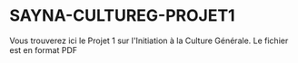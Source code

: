 # SAYNA-CULTUREG-PROJET1
Vous trouverez ici le Projet 1 sur l'Initiation à la Culture Générale.
Le fichier est en format PDF
